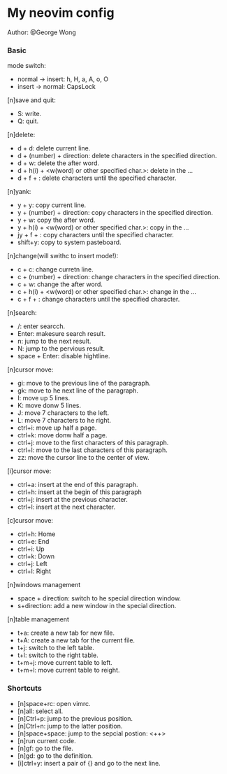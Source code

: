 # My neovim config
Author: @George Wong

### Basic

mode switch:
- normal -> insert: h, H, a, A, o, O
- insert -> normal: CapsLock  

[n]save and quit:
- S: write.
- Q: quit.

[n]delete:
- d + d: delete current line.
- d + (number) + direction: delete characters in the specified direction.
- d + w: delete the after word.
- d + h(i) + <w(word) or other specified char.>: delete in the ...
- d + f + <the specified char>: delete characters until the specified character.

[n]yank:
- y + y: copy current line.
- y + (number) + direction: copy characters in the specified direction.
- y + w: copy the after word.
- y + h(i) + <w(word) or other specified char.>: copy in the ...
- jy + f + <the specified char>: copy characters until the specified character.
- shift+y: copy to system pasteboard.

[n]change(will swithc to insert mode!):
- c + c: change curretn line.
- c + (number) + direction: change characters in the specified direction.
- c + w: change the after word.
- c + h(i) + <w(word) or other specified char.>: change in the ...
- c + f + <the specified char>: change characters until the specified character.

[n]search:
- /: enter searcch.
- Enter: makesure search result.
- n: jump to the next result.
- N: jump to the pervious result.
- space + Enter: disable hightline.

[n]cursor move:
- gi: move to the previous line of the paragraph.
- gk: move to he next line of the paragraph.
- I: move up 5 lines.
- K: move donw 5 lines.
- J: move 7 characters to the left.
- L: move 7 characters to he right.
- ctrl+i: move up half a page.
- ctrl+k: move donw half a page.
- ctrl+j: move to the first characters of this paragraph.
- ctrl+l: move to the last characters of this paragraph.
- zz: move the cursor line to the center of view.

[i]cursor move:
- ctrl+a: insert at the end of this paragraph.
- ctrl+h: insert at the begin of this paragraph
- ctrl+j: insert at the previous character.
- ctrl+l: insert at the next character.

[c]cursor move:
- ctrl+h: Home
- ctrl+e: End
- ctrl+i: Up
- ctrl+k: Down
- ctrl+j: Left
- ctrl+l: Right

[n]windows management
- space + direction: switch to he special direction window.
- s+direction: add a new window in the special direction.

[n]table management
- t+a: create a new tab for new file.
- t+A: create a new tab for the current file.
- t+j: switch to the left table.
- t+l: switch to the right table.
- t+m+j: move current table to left.
- t+m+l: move current table to reight.

### Shortcuts

- [n]space+rc: open vimrc.
- [n]all: select all.
- [n]Ctrl+p: jump to the previous position.
- [n]Ctrl+n: jump to the latter position.
- [n]space+space: jump to the sepcial postion: <++>
- [n]run current code.
- [n]gf: go to the file.
- [n]gd: go to the definition.
- [i]ctrl+y: insert a pair of {} and go to the next line.
